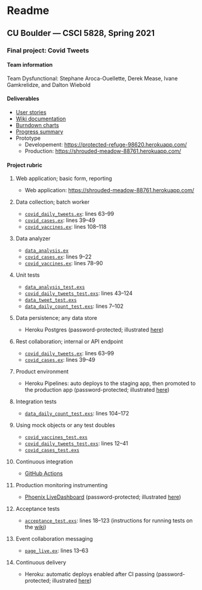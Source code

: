 # Readme
## CU Boulder — CSCI 5828, Spring 2021

### Final project: Covid Tweets

#### Team information
Team Dysfunctional: Stephane Aroca-Ouellette, Derek Mease, Ivane Gamkrelidze, and Dalton Wiebold

#### Deliverables
* [User stories](https://trello.com/b/QtD0CL5f/csci-5828-project-team-dysfunction)
* [Wiki documentation](https://github.com/ivanegam/5828_Project/wiki/Project-overview)
* [Burndown charts](https://github.com/ivanegam/5828_Project/wiki/Iteration-planning)
* [Progress summary](https://github.com/ivanegam/5828_Project/wiki/Progress-summary)
* Prototype
    * Developement: https://protected-refuge-98620.herokuapp.com/
    * Production: https://shrouded-meadow-88761.herokuapp.com/

#### Project rubric

1. Web application; basic form, reporting
    * Web application: https://shrouded-meadow-88761.herokuapp.com/

1. Data collection; batch worker
    * [`covid_daily_tweets.ex`](apps/covid_daily_tweets/lib/covid_daily_tweets.ex): lines 63–99
    * [`covid_cases.ex`](apps/covid_cases/lib/covid_cases.ex): lines 39–49
    * [`covid_vaccines.ex`](apps/covid_vaccines/lib/covid_vaccines.ex): lines 108–118

1. Data analyzer
    * [`data_analysis.ex`](apps/data_analysis/lib/data_analysis.ex)
    * [`covid_cases.ex`](apps/covid_cases/lib/covid_cases.ex): lines 9–22
    * [`covid_vaccines.ex`](apps/covid_vaccines/lib/covid_vaccines.ex): lines 78–90

1. Unit tests
    * [`data_analysis_test.exs`](apps/data_analysis/test/data_analysis_test.exs)
    * [`covid_daily_tweets_test.exs`](apps/covid_daily_tweets/test/covid_daily_tweets_test.exs): lines 43–124
    * [`data_tweet_test.exs`](apps/data/test/data_tweet_test.exs)
    * [`data_daily_count_test.exs`](apps/data/test/data_daily_count_test.exs): lines 7–102

1. Data persistence; any data store
   * Heroku Postgres (password-protected; illustrated [here](psql.png))

1. Rest collaboration; internal or API endpoint
    * [`covid_daily_tweets.ex`](apps/covid_daily_tweets/lib/covid_daily_tweets.ex): lines 63–99
    * [`covid_cases.ex`](apps/covid_cases/lib/covid_cases.ex): lines 39–49

1. Product environment
   * Heroku Pipelines: auto deploys to the staging app, then promoted to the production app (password-protected; illustrated [here](pipeline.png))

1. Integration tests
    * [`data_daily_count_test.exs`](apps/data/test/data_daily_count_test.exs): lines 104–172

1. Using mock objects or any test doubles
    * [`covid_vaccines_test.exs`](apps/covid_vaccines/test/covid_vaccines_test.exs)
    * [`covid_daily_tweets_test.exs`](apps/covid_daily_tweets/test/covid_daily_tweets_test.exs): lines 12–41
    * [`covid_cases_test.exs`](apps/covid_cases/test/covid_cases_test.exs)

1. Continuous integration
    * [GitHub Actions](https://github.com/ivanegam/5828_Project/actions)

1. Production monitoring instrumenting
    * [Phoenix LiveDashboard](https://shrouded-meadow-88761.herokuapp.com/dashboard/home) (password-protected; illustrated [here](livedashboard.png))

1. Acceptance tests
    * [`acceptance_test.exs`](apps/covid_tweets_web/test/covid_tweets_web/acceptance/acceptance_test.exs): lines 18–123 (instructions for running tests on the [wiki](https://github.com/ivanegam/5828_Project/wiki/Testing#acceptance-tests))

1. Event collaboration messaging
    * [`page_live.ex`](apps/covid_tweets_web/lib/covid_tweets_web/live/page_live.ex): lines 13–63

1. Continuous delivery
    * Heroku: automatic deploys enabled after CI passing (password-protected; illustrated [here](autodeploys.png))
